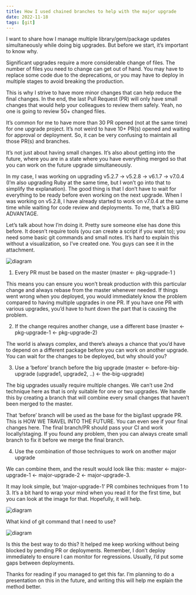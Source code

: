 ```yaml
---
title: How I used chained branches to help with the major upgrade
date: 2022-11-18
tags: [git]
---
```


I want to share how I manage multiple library/gem/package updates
simultaneously while doing big upgrades. But before we start, it’s important to
know why.

Significant upgrades require a more considerable change of files. The number of
files you need to change can get out of hand. You may have to replace some code
due to the deprecations, or you may have to deploy in multiple stages to avoid
breaking the production.

This is why I strive to have more minor changes that can help reduce the final
changes. In the end, the last Pull Request (PR) will only have small changes
that would help your colleagues to review them safely. Yeah, no one is going to
review 50+ changed files.

It’s common for me to have more than 30 PR opened (not at the same time) for
one upgrade project. It’s not weird to have 10+ PR(s) opened and waiting for
approval or deployment. So, it can be very confusing to maintain all those
PR(s) and branches.

It’s not just about having small changes. It’s also about getting into the
future, where you are in a state where you have everything merged so that you
can work on the future upgrade simultaneously.

In my case, I was working on upgrading v5.2.7 -> v5.2.8 -> v6.1.7 -> v7.0.4
(I’m also upgrading Ruby at the same time, but I won’t go into that to simplify
the explanation). The good thing is that I don’t have to wait for everything to
be ready before even working on the next upgrade. When I was working on v5.2.8,
I have already started to work on v7.0.4 at the same time while waiting for
code review and deployments. To me, that’s a BIG ADVANTAGE.

Let’s talk about how I’m doing it. Pretty sure someone else has done this
before. It doesn’t require tools (you can create a script if you want to); you
need some basic git commands and small notes. It’s hard to explain this without
a visualization, so I’ve created one. You guys can see it in the attachment.

![diagram](/images/posts/2022-11-18/01.png)


1. Every PR must be based on the master (master <- pkg-upgrade-1 )

This means you can ensure you won’t break production with this particular
change and always rebase from the master whenever needed. If things went wrong
when you deployed, you would immediately know the problem compared to having
multiple upgrades in one PR. If you have one PR with various upgrades, you’d
have to hunt down the part that is causing the problem.

2. If the change requires another change, use a different base (master <-
   pkg-upgrade-1 <- pkg-upgrade-2)

The world is always complex, and there’s always a chance that you’d have to
depend on a different package before you can work on another upgrade. You can
wait for the changes to be deployed, but why should you?

3. Use a ‘before’ branch before the big upgrade (master <- before-big-upgrade
   (upgrade1, upgrade2, ..) <- the-big-upgrade)

The big upgrades usually require multiple changes. We can’t use 2nd technique
here as that is only suitable for one or two upgrades. We handle this by
creating a branch that will combine every small changes that haven’t been
merged to the master.

That ‘before’ branch will be used as the base for the big/last upgrade PR. This
is HOW WE TRAVEL INTO THE FUTURE. You can even see if your final changes here.
The final branch/PR should pass your CI and work locally/staging. If you found
any problem, then you can always create small branch to fix it before we merge
the final branch.

4. Use the combination of those techniques to work on another major upgrade

We can combine them, and the result would look like this: master <-
major-upgrade-1 <- major-upgrade-2 <- major-upgrade-3.

It may look simple, but ‘major-upgrade-1’ PR combines techniques from 1 to 3.
It’s a bit hard to wrap your mind when you read it for the first time, but you
can look at the image for that. Hopefully, it will help.

![diagram](/images/posts/2022-11-18/02.png)

What kind of git command that I need to use?

![diagram](/images/posts/2022-11-18/03.png)

Is this the best way to do this? It helped me keep working without being
blocked by pending PR or deployments. Remember, I don’t deploy immediately to
ensure I can monitor for regressions. Usually, I’d put some gaps between
deployments.

Thanks for reading if you managed to get this far. I’m planning to do a
presentation on this in the future, and writing this will help me explain the
method better.
